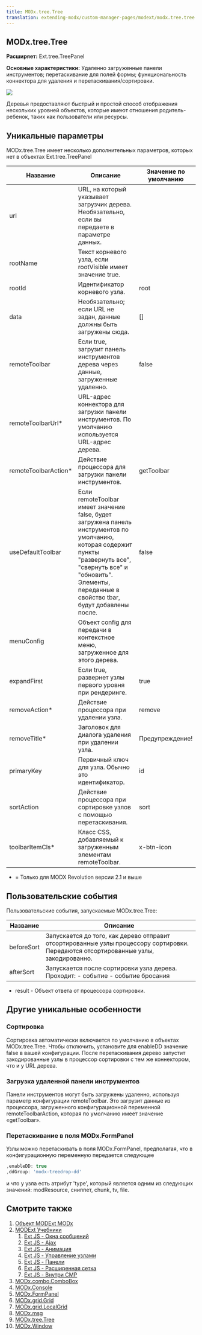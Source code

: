 ```yaml
---
title: MODx.tree.Tree
translation: extending-modx/custom-manager-pages/modext/modx.tree.tree
---
```


## MODx.tree.Tree

**Расширяет:** Ext.tree.TreePanel

**Основные характеристики:** Удаленно загруженные панели инструментов; перетаскивание для полей формы; функциональность коннектора для удаления и перетаскивания/сортировки.

![](/download/attachments/18678081/modext_tree.png?version=1&modificationDate=1250518279000)

Деревья предоставляют быстрый и простой способ отображения нескольких уровней объектов, которые имеют отношения родитель-ребенок, таких как пользователи или ресурсы.

## Уникальные параметры

MODx.tree.Tree имеет несколько дополнительных параметров, которых нет в объектах Ext.tree.TreePanel

Название | Описание | Значение по умолчанию
--- | --- | ---
url | URL, на который указывает загрузчик дерева. Необязательно, если вы передаете в параметре данных. | 
rootName | Текст корневого узла, если rootVisible имеет значение true. | 
rootId | Идентификатор корневого узла. | root
data | Необязательно; если URL не задан, данные должны быть загружены сюда. | []
remoteToolbar | Если true, загрузит панель инструментов дерева через данные, загруженные удаленно. | false
remoteToolbarUrl* | URL-адрес коннектора для загрузки панели инструментов. По умолчанию используется URL-адрес дерева. | 
remoteToolbarAction* | Действие процессора для загрузки панели инструментов. | getToolbar
useDefaultToolbar | Если remoteToolbar имеет значение false, будет загружена панель инструментов по умолчанию, которая содержит пункты "развернуть все", "свернуть все" и "обновить". Элементы, переданные в свойство tbar, будут добавлены после. | false
menuConfig | Объект config для передачи в контекстное меню, загруженное для этого дерева. | 
expandFirst | Если true, развернет узлы первого уровня при рендеринге. | true
removeAction* | Действие процессора при удалении узла. | remove
removeTitle* | Заголовок для диалога удаления при удалении узла. | Предупреждение!
primaryKey | Первичный ключ для узла. Обычно это идентификатор. | id
sortAction | Действие процессора при сортировке узлов с помощью перетаскивания. | sort
toolbarItemCls* | Класс CSS, добавляемый к загруженным элементам remoteToolbar. | x-btn-icon

- = Только для MODX Revolution версии 2.1 и выше

## Пользовательские события

Пользовательские события, запускаемые MODx.tree.Tree:

Название | Описание
--- | ---
beforeSort | Запускается до того, как дерево отправит отсортированные узлы процессору сортировки. Передаются отсортированные узлы, закодированно.
afterSort | Запускается после сортировки узла дерева. Проходит: - событие - событие бросания
- result - Объект ответа от процессора сортировки. 

## Другие уникальные особенности

### Сортировка

Сортировка автоматически включается по умолчанию в объектах MODx.tree.Tree. Чтобы отключить, установите для enableDD значение false в вашей конфигурации. После перетаскивания дерево запустит закодированные узлы в процессор сортировки с тем же коннектором, что и у URL дерева.

### Загрузка удаленной панели инструментов

Панели инструментов могут быть загружены удаленно, используя параметр конфигурации remoteToolbar. Это загрузит данные из процессора, загруженного конфигурационной переменной remoteToolbarAction, которая по умолчанию имеет значение «getToolbar».

### Перетаскивание в поля MODx.FormPanel

Узлы можно перетаскивать в поля MODx.FormPanel, предполагая, что в конфигурационную переменную передается следующее

```javascript
,enableDD: true
,ddGroup: 'modx-treedrop-dd'
```

и что у узла есть атрибут 'type', который является одним из следующих значений: modResource, сниппет, chunk, tv, file.

## Смотрите также

1. [Объект MODExt MODx](extending-modx/custom-manager-pages/modext/modext-modx-object)
2. [MODExt Учебники](extending-modx/custom-manager-pages/modext/modext-tutorials)
    1. [Ext JS - Окна сообщений](extending-modx/custom-manager-pages/modext/modext-tutorials/1.-ext-js-tutorial-message-boxes)
    2. [Ext JS - Ajax](extending-modx/custom-manager-pages/modext/modext-tutorials/2.-ext-js-tutorial-ajax-include)
    3. [Ext JS - Анимация](extending-modx/custom-manager-pages/modext/modext-tutorials/3.-ext-js-tutorial-animation)
    4. [Ext JS - Управление узлами](extending-modx/custom-manager-pages/modext/modext-tutorials/4.-ext-js-tutorial-manipulating-nodes)
    5. [Ext JS - Панели](extending-modx/custom-manager-pages/modext/modext-tutorials/5.-ext-js-tutorial-panels)
    6. [Ext JS - Расширенная сетка](extending-modx/custom-manager-pages/modext/modext-tutorials/7.-ext-js-tutoral-advanced-grid)
    7. [Ext JS - Внутри CMP](extending-modx/custom-manager-pages/modext/modext-tutorials/8.-ext-js-tutorial-inside-a-cmp)
3. [MODx.combo.ComboBox](extending-modx/custom-manager-pages/modext/modx.combo.combobox)
4. [MODx.Console](extending-modx/custom-manager-pages/modext/modx.console)
5. [MODx.FormPanel](extending-modx/custom-manager-pages/modext/modx.formpanel)
6. [MODx.grid.Grid](extending-modx/custom-manager-pages/modext/modx.grid.grid)
7. [MODx.grid.LocalGrid](extending-modx/custom-manager-pages/modext/modx.grid.localgrid)
8. [MODx.msg](extending-modx/custom-manager-pages/modext/modx.msg)
9. [MODx.tree.Tree](extending-modx/custom-manager-pages/modext/modx.tree.tree)
10. [MODx.Window](extending-modx/custom-manager-pages/modext/modx.window)
